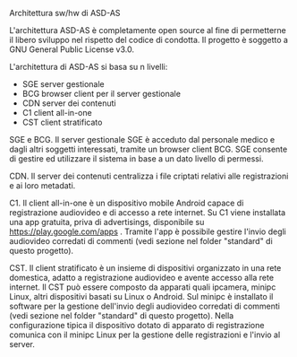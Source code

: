 Architettura sw/hw di ASD-AS

L'architettura ASD-AS è completamente open source al fine di permetterne il libero sviluppo nel rispetto del codice di condotta.
Il progetto è soggetto a GNU General Public License v3.0.

L'architettura di ASD-AS si basa su n livelli:

- SGE server gestionale
- BCG browser client per il server gestionale
- CDN server dei contenuti
- C1 client all-in-one
- CST client stratificato

SGE e BCG. 
Il server gestionale SGE è acceduto dal personale medico e dagli altri soggetti interessati, tramite un browser client BCG.
SGE consente di gestire ed utilizzare il sistema in base a un dato livello di permessi.

CDN. 
Il server dei contenuti centralizza i file criptati relativi alle registrazioni e ai loro metadati.

C1. 
Il client all-in-one è un dispositivo mobile Android capace di registrazione audiovideo e di accesso a rete internet.
Su C1 viene installata una app gratuita, priva di advertisings, disponibile su https://play.google.com/apps .
Tramite l'app è possibile gestire l'invio degli audiovideo corredati di commenti (vedi sezione nel folder "standard" di questo progetto).

CST. 
Il client stratificato è un insieme di dispositivi organizzato in una rete domestica, adatto a registrazione audiovideo e avente accesso alla rete internet.
Il CST può essere composto da apparati quali ipcamera, minipc Linux, altri dispositivi basati su Linux o Android.
Sul minipc è installato il software per la gestione dell'invio degli audiovideo corredati di commenti (vedi sezione nel folder "standard" di questo progetto).
Nella configurazione tipica il dispositivo dotato di apparato di registrazione comunica con il minipc Linux per la gestione delle registrazioni e l'invio al server.


